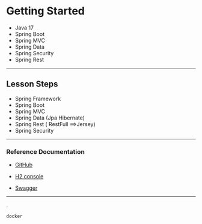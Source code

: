 # Getting Started
- Java 17
- Spring Boot
- Spring MVC
- Spring Data
- Spring Security
- Spring Rest

---

## Lesson Steps
- Spring Framework
- Spring Boot
- Spring MVC
- Spring Data (Jpa Hibernate)
- Spring Rest ( RestFull ==>Jersey)
- Spring Security

---
### Reference Documentation
* [GitHub](https://github.com/AhmetVARAN/KodluyoruzSpringBoot)

* [H2 console](http://localhost:8080/h2-console/l)

* [Swagger](http//localhost:8080/swagger-ui.html)

---
.



```sh
docker
```